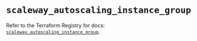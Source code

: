 # `scaleway_autoscaling_instance_group`

Refer to the Terraform Registry for docs: [`scaleway_autoscaling_instance_group`](https://registry.terraform.io/providers/scaleway/scaleway/2.57.0/docs/resources/autoscaling_instance_group).
